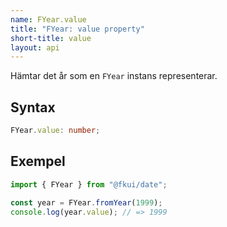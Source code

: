 ```yaml
---
name: FYear.value
title: "FYear: value property"
short-title: value
layout: api
---
```


Hämtar det år som en `FYear` instans representerar.

## Syntax

```ts nocompile nolint
FYear.value: number;
```

## Exempel

```ts
import { FYear } from "@fkui/date";

const year = FYear.fromYear(1999);
console.log(year.value); // => 1999
```
